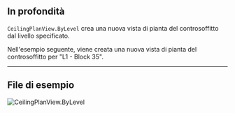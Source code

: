 ## In profondità
`CeilingPlanView.ByLevel` crea una nuova vista di pianta del controsoffitto dal livello specificato.

Nell'esempio seguente, viene creata una nuova vista di pianta del controsoffitto per "L1 - Block 35".
___
## File di esempio

![CeilingPlanView.ByLevel](./Revit.Elements.Views.CeilingPlanView.ByLevel_img.jpg)
